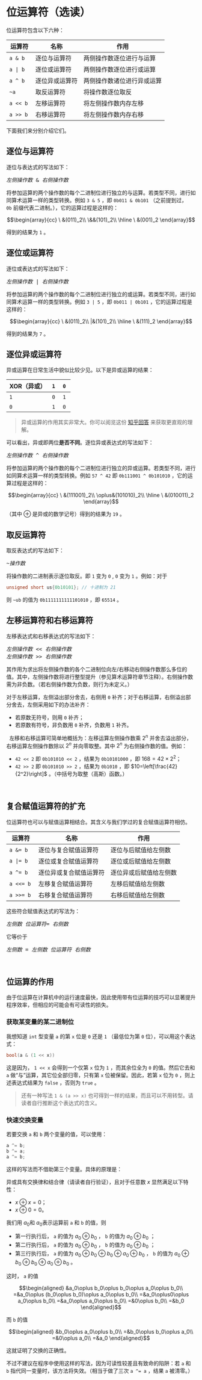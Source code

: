 # 位运算符（选读）

位运算符包含以下六种：

| **运算符** | **名称** | **作用** |
| --- | --- | --- |
| `a & b`  | 逐位与运算符 | 两侧操作数逐位进行与运算 |
| <code>a &#124; b</code>  | 逐位或运算符 | 两侧操作数逐位进行或运算 |
| `a ^ b`  | 逐位异或运算符 | 两侧操作数诸位进行异或运算 |
| `~a`  | 取反运算符 | 将操作数逐位取反 |
| `a << b`  | 左移运算符 | 将左侧操作数内存左移 |
| `a >> b`  | 右移运算符 | 将左侧操作数内存右移 |

下面我们来分别介绍它们。

## 逐位与运算符

逐位与表达式的写法如下：

<pre class="sdsc">
<i>左侧操作数</i> & <i>右侧操作数</i>
</pre>

将参加运算的两个操作数的每个二进制位进行独立的与运算。若类型不同，进行如同算术运算一样的类型转换。例如 `3 & 5` ，即 `0b011 & 0b101` （之前提到过， `0b` 前缀代表二进制。），它的运算过程是这样的：

$$\begin{array}{cc}
\ &(011)_2\\
\&&(101)_2\\
\hline
\ &(001)_2
\end{array}$$

得到的结果为 `1` 。
 
## 逐位或运算符

逐位或表达式的写法如下：
<pre class="sdsc">
<i>左侧操作数</i> | <i>右侧操作数</i>
</pre>

将参加运算的两个操作数的每个二进制位进行独立的或运算。若类型不同，进行如同算术运算一样的类型转换。例如 `3 | 5` ，即 `0b011 | 0b101` ，它的运算过程是这样的：

$$\begin{array}{cc}
\ &(011)_2\\
|&(101)_2\\
\hline
\ &(111)_2
\end{array}$$

得到的结果为 `7` 。
 
## 逐位异或运算符

异或运算在日常生活中貌似比较少见。以下是异或运算的结果：

| XOR（异或） | `1`  | `0`  |
| --- | --- | --- |
| `1`  | `0`  | `1`  |
| `0`  | `1`  | `0`  |

> 异或运算的作用其实非常大。你可以阅览这份 [知乎回答](https://www.zhihu.com/question/31116687/answer/964367526) 来获取更直观的理解。

可以看出，异或即两位****是否不同****。逐位异或表达式的写法如下：

<pre class="sdsc">
<i>左侧操作数</i> ^ <i>右侧操作数</i>
</pre>

将参加运算的两个操作数的每个二进制位进行独立的异或运算。若类型不同，进行如同算术运算一样的类型转换。例如 `57 ^ 42` 即 `0b111001 ^ 0b101010` ，它的运算过程是这样的：

$$\begin{array}{cc}
\ &(111001)_2\\
\oplus&(101010)_2\\
\hline
\ &(010011)_2
\end{array}$$

（其中 $\oplus$ 是异或的数学记号）得到的结果为 `19` 。
 
## 取反运算符

取反表达式的写法如下：

<pre class="sdsc">
~<i>操作数</i>
</pre>

将操作数的二进制表示逐位取反。即 `1` 变为 `0` , `0` 变为 `1` 。例如：对于
```cpp
unsigned short us{0b10101}; // 十进制为 21
```
则 `~ub` 的值为 `0b1111111111101010` ，即 `65514` 。
 
## 左移运算符和右移运算符

左移表达式和右移表达式的写法如下：

<pre class="sdsc">
<i>左侧操作数</i> &lt;&lt; <i>右侧操作数</i>
<i>左侧操作数</i> &gt;&gt; <i>右侧操作数</i>
</pre>

其作用为求出将左侧操作数的各个二进制位向左/右移动右侧操作数那么多位的值。其中，左侧操作数将进行整型提升（参见算术运算符章节注释）。右侧操作数需为非负数。（若右侧操作数为负数，则行为未定义。）

对于左移运算，左侧溢出部分舍去，右侧用 `0` 补齐；对于右移运算，右侧溢出部分舍去，左侧采用如下的办法补齐：

- 若原数无符号，则用 `0` 补齐；
- 若原数有符号，非负数用 `0` 补齐，负数用 `1` 补齐。

 
左移和右移运算可简单地概括为：左移运算左侧操作数乘 $2^n$ 并舍去溢出部分，右移运算左侧操作数除以 $2^n$ 并向零取整。其中 $2^n$ 为右侧操作数的值。例如：

- `42 << 2` 即 `0b101010 << 2` ，结果为 `0b10101000` ，即 $168=42\times2^2$；
- `42 >> 2` 即 `0b101010 >> 2` ，结果为 `0b1010` ，即 $10=\left[\frac{42}{2^2}\right]$ 。（中括号为取整（高斯）函数。）

 
## 复合赋值运算符的扩充

位运算符也可以与赋值运算相结合。其含义与我们学过的复合赋值运算符相仿。

| **运算符** | **名称** | **作用** |
| --- | --- | --- |
| `a &= b`  | 逐位与复合赋值运算符 | 逐位与后赋值给左侧数 |
| <code>a &#124;= b</code> | 逐位或复合赋值运算符 | 逐位或后赋值给左侧数 |
| `a ^= b`  | 逐位异或复合赋值运算符 | 逐位异或后赋值给左侧数 |
| `a <<= b`  | 左移复合赋值运算符 | 左移后赋值给左侧数 |
| `a >>= b`  | 右移复合赋值运算符 | 右移后赋值给左侧数 |

这些符合赋值表达式的写法为：

<pre class="sdsc">
<i>左侧数</i> <i>位运算符</i>= <i>右侧数</i>
</pre>


它等价于

<pre class="sdsc">
<i>左侧数</i> = <i>左侧数</i> <i>位运算符</i> <i>右侧数</i>
</pre>


 
## 位运算的作用

由于位运算在计算机中的运行速度最快，因此使用带有位运算的技巧可以显著提升程序效率，但相应的可能会有可读性的损失。

### 获取某变量的某二进制位

我想知道 `int` 型变量 `a` 的第 `x` 位是 `0` 还是 `1` （最低位为第 `0` 位），可以用这个表达式：
```cpp
bool(a & (1 << x))
```
这是因为， `1 << x` 会得到一个仅第 `x` 位为 `1` ，而其余位全为 `0` 的值。然后它去和 `a` 做“与”运算，其它位全部归零，只有第 `x` 位被保留。因此，若第 `x` 位为 `0` ，则上述表达式结果为 `false` ，否则为 `true` 。

> 还有一种写法 `1 & (a >> x)` 也可得到一样的结果，而且可以不用转型。请读者自行推断这个表达式的含义。

### 快速交换变量

若要交换 `a` 和 `b` 两个变量的值，可以使用：
```cpp
a ^= b;
b ^= a;
a ^= b;
```
这样的写法而不借助第三个变量。具体的原理是：

异或具有交换律和结合律（请读者自行验证），且对于任意数 $x$ 显然满足以下特性：

- $x\oplus x=0$；
- $x\oplus0=0$。

我们用 $a_0$和 $a_0$表示运算前 `a` 和 `b` 的值，则

- 第一行执行后， `a` 的值为 $a_0\oplus b_0$ ， `b` 的值为 $a_0\oplus b_0$ ；
- 第二行执行后， `a` 的值为 $a_0\oplus b_0$ ， `b` 的值为 $a_0\oplus b_0$ ；
- 第三行执行后， `a` 的值为 $a_0\oplus b_0\oplus b_0\oplus a_0\oplus b_0$ ， `b` 的值为 $a_0\oplus b_0\oplus b_0\oplus a_0\oplus b_0$ 。

这时， `a` 的值

$$\begin{aligned}
&a_0\oplus b_0\oplus b_0\oplus a_0\oplus b_0\\
=&a_0\oplus (b_0\oplus b_0)\oplus a_0\oplus b_0\\
=&a_0\oplus0\oplus a_0\oplus b_0\\
=&a_0\oplus a_0\oplus b_0\\
=&0\oplus b_0\\
=&b_0
\end{aligned}$$

而 `b` 的值

$$\begin{aligned}
&b_0\oplus a_0\oplus b_0\\
=&b_0\oplus b_0\oplus a_0\\
=&0\oplus a_0\\
=&a_0
\end{aligned}$$

这就证明了交换的正确性。

不过不建议在程序中使用这样的写法，因为可读性较差且有致命的陷阱：若 `a` 和 `b` 指代同一变量时，该方法将失效。（相当于做了三次 `a ^= a` ，结果 `a` 被清零。）
